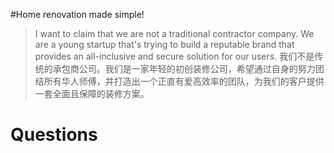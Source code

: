 #Home renovation made simple!
>I want to claim that we are not a traditional contractor company. We are a young startup that's trying to build a reputable brand that provides an all-inclusive and secure solution for our users.
我们不是传统的承包商公司。我们是一家年轻的初创装修公司，希望通过自身的努力团结所有华人师傅，并打造出一个正直有爱高效率的团队，为我们的客户提供一套全面且保障的装修方案。

# Questions
